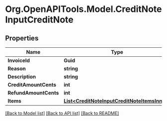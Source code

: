 
# Org.OpenAPITools.Model.CreditNoteInputCreditNote

## Properties

Name | Type | Description | Notes
------------ | ------------- | ------------- | -------------
**InvoiceId** | **Guid** |  | 
**Reason** | **string** | Reason | 
**Description** | **string** |  | [optional] 
**CreditAmountCents** | **int** |  | 
**RefundAmountCents** | **int** |  | 
**Items** | [**List&lt;CreditNoteInputCreditNoteItemsInner&gt;**](CreditNoteInputCreditNoteItemsInner.md) |  | 

[[Back to Model list]](../README.md#documentation-for-models)
[[Back to API list]](../README.md#documentation-for-api-endpoints)
[[Back to README]](../README.md)

